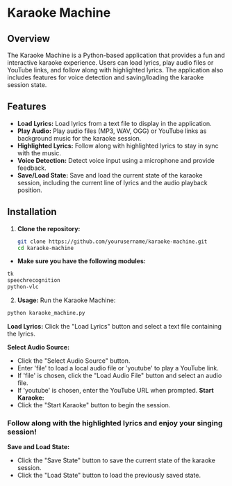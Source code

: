 # Karaoke Machine

## Overview

The Karaoke Machine is a Python-based application that provides a fun and interactive karaoke experience. Users can load lyrics, play audio files or YouTube links, and follow along with highlighted lyrics. The application also includes features for voice detection and saving/loading the karaoke session state.

## Features

- **Load Lyrics:** Load lyrics from a text file to display in the application.
- **Play Audio:** Play audio files (MP3, WAV, OGG) or YouTube links as background music for the karaoke session.
- **Highlighted Lyrics:** Follow along with highlighted lyrics to stay in sync with the music.
- **Voice Detection:** Detect voice input using a microphone and provide feedback.
- **Save/Load State:** Save and load the current state of the karaoke session, including the current line of lyrics and the audio playback position.

## Installation

1. **Clone the repository:**
   ```bash
   git clone https://github.com/yourusername/karaoke-machine.git
   cd karaoke-machine

- **Make sure you have the following modules:**

```bash
tk
speechrecognition
python-vlc
```
2. **Usage:**
Run the Karaoke Machine:
```bash
python karaoke_machine.py
```
**Load Lyrics:**
Click the "Load Lyrics" button and select a text file containing the lyrics.

**Select Audio Source:**
- Click the "Select Audio Source" button.
- Enter 'file' to load a local audio file or 'youtube' to play a YouTube link.
- If 'file' is chosen, click the "Load Audio File" button and select an audio file.
- If 'youtube' is chosen, enter the YouTube URL when prompted.
**Start Karaoke:**
- Click the "Start Karaoke" button to begin the session.

### Follow along with the highlighted lyrics and enjoy your singing session!

**Save and Load State:**
- Click the "Save State" button to save the current state of the karaoke session.
- Click the "Load State" button to load the previously saved state.
